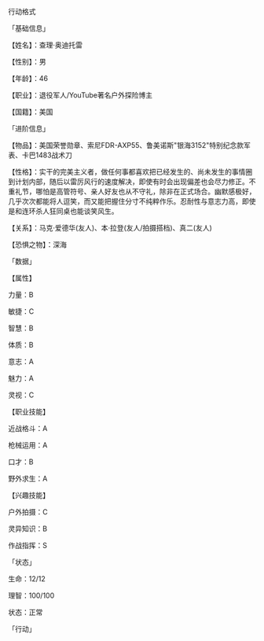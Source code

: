 行动格式

「基础信息」

【姓名】：查理·奥迪托雷

【性别】：男

【年龄】：46

【职业】：退役军人/YouTube著名户外探险博主

【国籍】：美国

「进阶信息」

【物品】：美国荣誉勋章、索尼FDR-AXP55、鲁美诺斯"银海3152"特别纪念款军表、卡巴1483战术刀

【性格】：实干的完美主义者，做任何事都喜欢把已经发生的、尚未发生的事情圈到计划内部，随后以雷厉风行的速度解决，即使有时会出现偏差也会尽力修正。不重礼节，哪怕是高管符号、亲人好友也从不守礼，除非在正式场合。幽默感极好，几乎次次都能将人逗笑，而又能把握住分寸不纯粹作乐。忍耐性与意志力高，即使是和连环杀人狂同桌也能谈笑风生。

【关系】：马克·爱德华(友人)、本·拉登(友人/拍摄搭档)、真二(友人)

【恐惧之物】：深海

「数据」

【属性】

力量：B

敏捷：C

智慧：B

体质：B

意志：A

魅力：A

灵视：C

【职业技能】

近战格斗：A

枪械运用：A

口才：B

野外求生：A

【兴趣技能】

户外拍摄：C

灵异知识：B

作战指挥：S

「状态」

生命：12/12

理智：100/100

状态：正常

「行动」